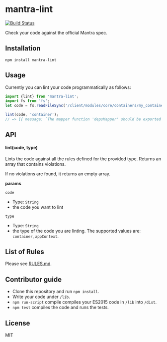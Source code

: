 # mantra-lint

[![Build Status](https://travis-ci.org/sungwoncho/mantra-lint.svg?branch=master)](https://travis-ci.org/sungwoncho/mantra-lint)

Check your code against the official Mantra spec.


## Installation

    npm install mantra-lint


## Usage

Currently you can lint your code programmatically as follows:

```js
import {lint} from 'mantra-lint';
import fs from 'fs';
let code = fs.readFileSync('/client/modules/core/containers/my_container.js');

lint(code, 'container');
// => [{ message: `The mapper function 'depsMapper' should be exported` }]
```


## API

#### lint(code, type)

Lints the code against all the rules defined for the provided type.
Returns an array that contains violations.

If no violations are found, it returns an empty array.

**params**

`code`

* Type: `String`
* the code you want to lint

`type`

* Type: `String`
* the type of the code you are linting. The supported values are: `container`,
`appContext`.


## List of Rules

Please see [RULES.md](https://github.com/sungwoncho/mantra-lint/blob/master/RULES.md).


## Contributor guide

* Clone this repository and run `npm install`.
* Write your code under `/lib`.
* `npm run-script` compile compiles your ES2015 code in `/lib` into `/dist`.
* `npm test` compiles the code and runs the tests.


## License

MIT
